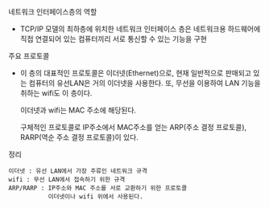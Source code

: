 네트워크 인터페이스층의 역할
- TCP/IP 모델의 최하층에 위치한 네트워크 인터페이스 층은 네트워크용 하드웨어에 직접 연결되어 있는 컴퓨터끼리 서로 통신할 수 있는 기능을 구현

주요 프로토콜
- 이 층의 대표적인 프로토콜은 이더넷(Ethernet)으로, 현재 일반적으로 판매되고 있는 컴퓨터의 유선LAN은 거의 이더넷을 사용한다.
  또, 무선을 이용하여 LAN 기능을 취하는 wifi도 이 층이다.
  
  이더넷과 wifi는 MAC 주소에 해당된다.
  
  구체적인 프로토콜로 IP주소에서 MAC주소를 얻는 ARP(주소 결정 프로토콜), RARP(역순 주소 결정 프로토콜)이 있다.


정리
```
이더넷 : 유선 LAN에서 가장 주류인 네트워크 규격
wifi : 무선 LAN에서 접속하기 위한 규격
ARP/RARP : IP주소와 MAC 주소를 서로 교환하기 위한 프로토콜
           이더넷이나 wifi 위에서 사용된다.
```
